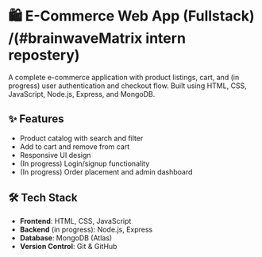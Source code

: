 
# 🛍️ E-Commerce Web App (Fullstack)  /(#brainwaveMatrix intern repostery)

A complete e-commerce application with product listings, cart, and (in progress) user authentication and checkout flow. Built using HTML, CSS, JavaScript, Node.js, Express, and MongoDB.

## ✨ Features

- Product catalog with search and filter
- Add to cart and remove from cart
- Responsive UI design
- (In progress) Login/signup functionality
- (In progress) Order placement and admin dashboard



## 🛠️ Tech Stack

- **Frontend**: HTML, CSS, JavaScript
- **Backend** (in progress): Node.js, Express
- **Database**: MongoDB (Atlas)
- **Version Control**: Git & GitHub



